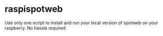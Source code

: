 # raspispotweb
Use only one script to install and run your local version of spotweb on your raspberry. No hassle required.
